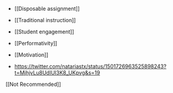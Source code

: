 - [[Disposable assignment]]
- [[Traditional instruction]]
- [[Student engagement]]
- [[Performativity]]
- [[Motivation]]

- https://twitter.com/natariastx/status/1501726963525898243?t=MjhjvLu8UdIUI3K8_UKpvg&s=19

[[Not Recommended]]
